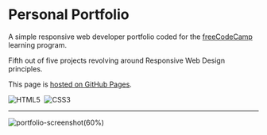 # Personal Portfolio

A simple responsive web developer portfolio coded for the [freeCodeCamp](https://www.freecodecamp.org) learning program.

Fifth out of five projects revolving around Responsive Web Design principles.

This page is [hosted on GitHub Pages]().

![HTML5](https://img.shields.io/badge/HTML5-red.svg?&logo=html5&logoColor=white)&nbsp;
![CSS3](https://img.shields.io/badge/CSS3-blue.svg?&logo=css3&logoColor=white)&nbsp;

---

![portfolio-screenshot(60%)](https://user-images.githubusercontent.com/78434326/119967278-78638400-bfac-11eb-8308-90f5efcf5ba0.jpg)
